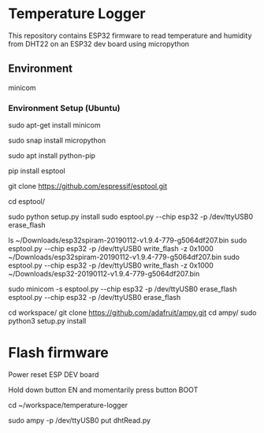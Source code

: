 # Temperature Logger
This repository contains ESP32 firmware to read temperature and humidity from DHT22 on an ESP32 dev board using micropython

## Environment
minicom


### Environment Setup (Ubuntu)
sudo apt-get install minicom

sudo snap install micropython

sudo apt install python-pip

pip install esptool

git clone https://github.com/espressif/esptool.git

cd esptool/

sudo python setup.py install
sudo esptool.py --chip esp32 -p /dev/ttyUSB0 erase_flash

ls ~/Downloads/esp32spiram-20190112-v1.9.4-779-g5064df207.bin
sudo esptool.py --chip esp32 -p /dev/ttyUSB0 write_flash -z 0x1000 ~/Downloads/esp32spiram-20190112-v1.9.4-779-g5064df207.bin
sudo esptool.py --chip esp32 -p /dev/ttyUSB0 write_flash -z 0x1000 ~/Downloads/esp32-20190112-v1.9.4-779-g5064df207.bin

sudo minicom -s
esptool.py --chip esp32 -p /dev/ttyUSB0 erase_flash
esptool.py --chip esp32 -p /dev/ttyUSB0 erase_flash

cd workspace/
git clone https://github.com/adafruit/ampy.git
cd ampy/
sudo python3 setup.py install

# Flash firmware

Power reset ESP DEV board

Hold down button EN and momentarily press button BOOT

cd ~/workspace/temperature-logger

sudo ampy -p /dev/ttyUSB0 put dhtRead.py 